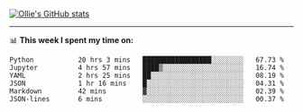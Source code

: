 <!--
**icedpanda/icedpanda** is a ✨ _special_ ✨ repository because its `README.md` (this file) appears on your GitHub profile.

Here are some ideas to get you started:

- 🔭 I’m currently working on ...
- 🌱 I’m currently learning ...
- 👯 I’m looking to collaborate on ...
- 🤔 I’m looking for help with ...
- 💬 Ask me about ...
- 📫 How to reach me: ...
- 😄 Pronouns: ...
- ⚡ Fun fact: ...
-->
[![Ollie's GitHub stats](https://github-readme-stats-icedpanda.vercel.app/api?username=icedpanda&count_private=true&show_icons=true)](https://github.com/icedpanda)

---
📊 **This week I spent my time on:**
<!--START_SECTION:waka-->

```text
Python           20 hrs 3 mins   █████████████████░░░░░░░░   67.73 %
Jupyter          4 hrs 57 mins   ████▒░░░░░░░░░░░░░░░░░░░░   16.74 %
YAML             2 hrs 25 mins   ██░░░░░░░░░░░░░░░░░░░░░░░   08.19 %
JSON             1 hr 16 mins    █░░░░░░░░░░░░░░░░░░░░░░░░   04.31 %
Markdown         42 mins         ▓░░░░░░░░░░░░░░░░░░░░░░░░   02.39 %
JSON-lines       6 mins          ░░░░░░░░░░░░░░░░░░░░░░░░░   00.37 %
```

<!--END_SECTION:waka-->
